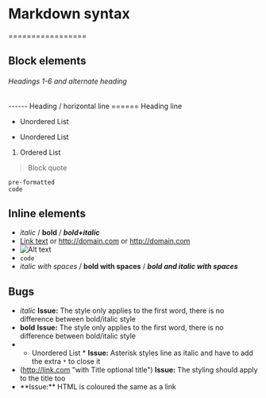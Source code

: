 # Markdown syntax
=================

## Block elements

###### Headings 1-6 and alternate heading
------ Heading / horizontal line
====== Heading line
+ Unordered List
- Unordered List
1. Ordered List
> Block quote
```
pre-formatted
code
```

## Inline elements

- *italic* / **bold** / ***bold+italic***
- [Link text](http://domain.com) or <http://domain.com> or http://domain.com
- ![Alt text](/path/to/img.jpg)
- `code`
- *italic with spaces* / **bold with spaces** / ***bold and italic with spaces***

## Bugs

- _italic_ **Issue:** The style only applies to the first word, there is no difference between bold/italic style
- __bold__ **Issue:** The style only applies to the first word, there is no difference between bold/italic style
- * Unordered List * **Issue:** Asterisk styles line as italic and have to add the extra `*` to close it
- (http://link.com "with Title optional title") **Issue:** The styling should apply to the title too
- <html> **Issue:** HTML is coloured the same as a link
